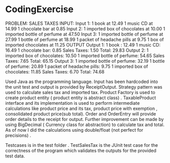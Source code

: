 CodingExercise
==============
PROBLEM: SALES TAXES
INPUT:
Input 1: 1 book at 12.49 1 music CD at 14.99 1 chocolate bar at 0.85
Input 2: 1 imported box of chocolates at 10.00 1 imported bottle of perfume at 47.50
Input 3: 1 imported bottle of perfume at 27.99 1 bottle of perfume at 18.99 1 packet of headache pills at 9.75 1 box of imported chocolates at 11.25
OUTPUT
Output 1: 1 book : 12.49 1 music CD: 16.49 1 chocolate bar: 0.85 Sales Taxes: 1.50 Total: 29.83
Output 2: 1 imported box of chocolates: 10.50 1 imported bottle of perfume: 54.65 Sales Taxes: 7.65 Total: 65.15
Output 3: 1 imported bottle of perfume: 32.19 1 bottle of perfume: 20.89 1 packet of headache pills: 9.75 1 imported box of chocolates: 11.85 Sales Taxes: 6.70 Total: 74.68

Used Java as the programming language.
Input has been hardcoded into the unit test and output is provided by ReceiptOutput. Strategy pattern was used to calculate sales tax and imported tax. Product Factory is used to create product entity ( product entity is abstract class) . TaxableProduct interface and its implementation is used to perform intermediate calculations like product price and its tax, product price with exemption , consolidated product price(sub total). Order and OrderEntry will provide order details to the receipt for output.
Further improvement can be made by using BigDecimal ( Currency class for abstraction) to calculate tax and total.  As of now I did the calculations using double/float (not perfect for precisions) .

Testcases is in the test folder . TestSalesTax is the JUnit test case for the correctness of the program  which validates the outputs for the provided test data.
